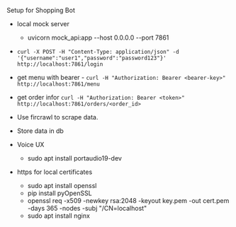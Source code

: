 Setup for Shopping Bot

- local mock server
    - uvicorn mock_api:app --host 0.0.0.0 --port 7861

- ```curl -X POST -H "Content-Type: application/json" -d '{"username":"user1","password":"password123"}' http://localhost:7861/login```

- get menu with bearer -
     ```curl -H "Authorization: Bearer <bearer-key>" http://localhost:7861/menu```


- get order infor
    ```curl -H "Authorization: Bearer <token>" http://localhost:7861/orders/<order_id> ```


- Use fircrawl to scrape data.

- Store data in db

- Voice UX
    - sudo apt install portaudio19-dev

- https for local certificates
    - sudo apt install openssl
    - pip install pyOpenSSL
    - openssl req -x509 -newkey rsa:2048 -keyout key.pem -out cert.pem -days 365 -nodes -subj "/CN=localhost"
    - sudo apt install nginx

